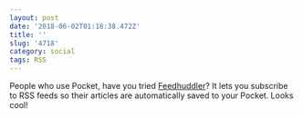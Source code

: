 ```yaml
---
layout: post
date: '2018-06-02T01:18:38.472Z'
title: ''
slug: '4718'
category: social
tags: RSS
---
```

People who use Pocket, have you tried [Feedhuddler](https://feedhuddler.com/)? It lets you subscribe to RSS feeds so their articles are automatically saved to your Pocket. Looks cool!
